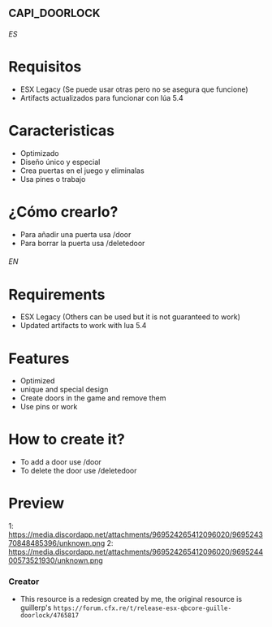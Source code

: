 ## CAPI_DOORLOCK

###### ES ######

# Requisitos

* ESX Legacy (Se puede usar otras pero no se asegura que funcione)
* Artifacts actualizados para funcionar con lúa 5.4

# Caracteristicas
 
* Optimizado
* Diseño único y especial
* Crea puertas en el juego y eliminalas
* Usa pines o trabajo

# ¿Cómo crearlo?

* Para añadir una puerta usa /door
* Para borrar la puerta usa /deletedoor

###### EN ######

# Requirements

* ESX Legacy (Others can be used but it is not guaranteed to work)
* Updated artifacts to work with lua 5.4

# Features
 
* Optimized
* unique and special design
* Create doors in the game and remove them
* Use pins or work

# How to create it?

* To add a door use /door
* To delete the door use /deletedoor

# Preview
1: https://media.discordapp.net/attachments/969524265412096020/969524370848485396/unknown.png
2: https://media.discordapp.net/attachments/969524265412096020/969524400573521930/unknown.png

### Creator

* This resource is a redesign created by me, the original resource is guillerp's `https://forum.cfx.re/t/release-esx-qbcore-guille-doorlock/4765817`
